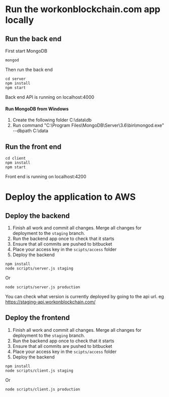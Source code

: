 
# Run the workonblockchain.com app locally
## Run the back end

First start MongoDB
```
mongod
```

Then run the back end
```
cd server
npm install
npm start
```

Back end API is running on localhost:4000

#### Run MongoDB from Windows
1. Create the following folder C:\data\db
2. Run command "C:\Program Files\MongoDB\Server\3.6\bin\mongod.exe" --dbpath C:\data

## Run the front end

```
cd client
npm install
npm start
```

Front end is running on localhost:4200

# Deploy the application to AWS
## Deploy the backend

1. Finish all work and commit all changes. Merge all changes for deployment to the `staging` branch.
2. Run the backend app once to check that it starts
3. Ensure that all commits are pushed to bitbucket
4. Place your access key in the `scipts/access` folder
5. Deploy the backend

```
npm install
node scripts/server.js staging
```

Or

```
node scripts/server.js production
```

You can check what version is currently deployed by going to the api url. eg
https://staging-api.workonblockchain.com/

## Deploy the frontend
1. Finish all work and commit all changes. Merge all changes for deployment to the `staging` branch.
2. Run the backend app once to check that it starts
3. Ensure that all commits are pushed to bitbucket
4. Place your access key in the `scipts/access` folder
5. Deploy the backend

```
npm install
node scripts/client.js staging
```

Or

```
node scripts/client.js production
```